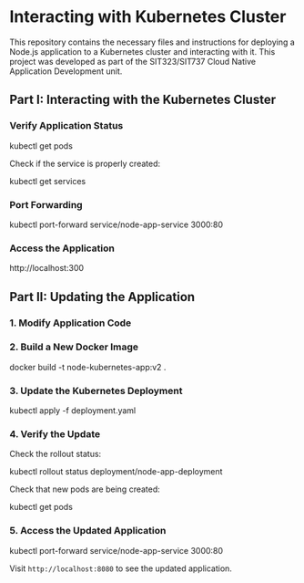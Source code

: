 # Interacting with Kubernetes Cluster

This repository contains the necessary files and instructions for deploying a Node.js application to a Kubernetes cluster and interacting with it. This project was developed as part of the SIT323/SIT737 Cloud Native Application Development unit.

## Part I: Interacting with the Kubernetes Cluster

### Verify Application Status
kubectl get pods

Check if the service is properly created:

kubectl get services

### Port Forwarding
kubectl port-forward service/node-app-service 3000:80

### Access the Application
http://localhost:300


## Part II: Updating the Application

### 1. Modify Application Code

### 2. Build a New Docker Image
docker build -t node-kubernetes-app:v2 .

### 3. Update the Kubernetes Deployment
kubectl apply -f deployment.yaml

### 4. Verify the Update

Check the rollout status:

kubectl rollout status deployment/node-app-deployment


Check that new pods are being created:

kubectl get pods


### 5. Access the Updated Application
kubectl port-forward service/node-app-service 3000:80

Visit `http://localhost:8080` to see the updated application.

